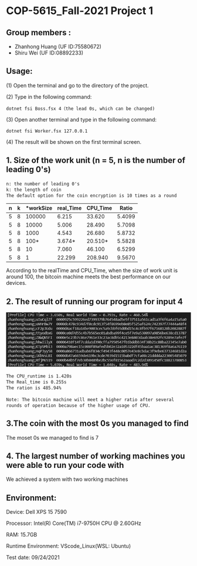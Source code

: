 # COP-5615_Fall-2021 Project 1

## Group members :
- Zhanhong Huang (UF ID:75580672)
- Shiru Wei      (UF ID:08892233)

## Usage:
(1) Open the terminal and go to the directory of the project.

(2) Type in the following command:
```
dotnet fsi Boss.fsx 4（the lead 0s, which can be changed)
```
(3) Open another terminal and type in the following command:
```
dotnet fsi Worker.fsx 127.0.0.1
```
(4) The result will be shown on the first terminal screen.


## 1. Size of the work unit (n = 5, n is the number of leading 0's)

```
n: the number of leading 0's
k: the length of coin
The default option for the coin encryption is 10 times as a round
```


|    n    |     k    |     *workSize    |    real_Time    |     CPU_Time    |     Ratio     |
|---------|----------|------------------|-----------------|-----------------|---------------|
|    5    |     8    |      100000      |     6.215       |     33.620      |     5.4099    |
|    5    |     8    |      10000       |     5.006       |     28.490      |     5.7098    |
|    5    |     8    |      1000        |     4.543       |     26.680      |     5.8732    |
|    5    |     8    |      100*        |     3.674*      |     20.510*     |     5.5828    |
|    5    |     8    |      10          |     7.060       |     46.100      |     6.5299    |
|    5    |     8    |      1           |     22.299      |     208.940     |     9.5670    |

According to the realTime and CPU_Time, when the size of work unit is around 100, the bitcoin machine meets the best performance on our devices.

## 2. The result of running our program for input 4

![image](https://github.com/shiruwei9/EEL_6825_Project/blob/master/Picture2.png)

```
The CPU_runtime is 1.420s
The Real_time is 0.255s
The ration is 485.94%

Note: The bitcoin machine will meet a higher ratio after several rounds of operation because of the higher usage of CPU.
```
## 3.The coin with the most 0s you managed to find

The moset 0s we managed to find is 7

## 4. The largest number of working machines you were able to run your code with

We achieved a system with two working machines


## Environment:

Device: Dell XPS 15 7590 

Processor: Intel(R) Core(TM) i7-9750H CPU @ 2.60GHz   

RAM: 15.7GB

Runtime Environment: VScode_Linux(WSL: Ubuntu)


Test date: 09/24/2021 
